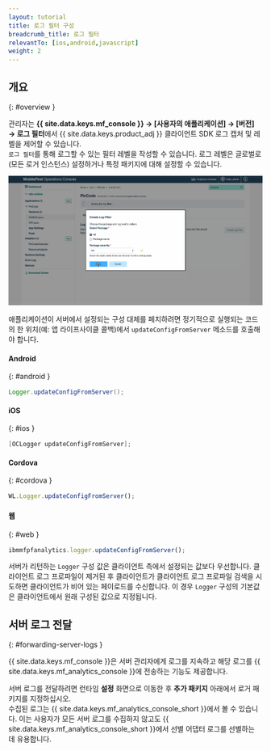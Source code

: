 ```yaml
---
layout: tutorial
title: 로그 필터 구성
breadcrumb_title: 로그 필터
relevantTo: [ios,android,javascript]
weight: 2
---
```

<!-- NLS_CHARSET=UTF-8 -->
## 개요
{: #overview }

관리자는 **{{ site.data.keys.mf_console }} → [사용자의 애플리케이션] → [버전] → 로그 필터**에서 {{ site.data.keys.product_adj }} 클라이언트 SDK 로그 캡처 및 레벨을 제어할 수 있습니다.   
`로그 필터`를 통해 로그할 수 있는 필터 레벨을 작성할 수 있습니다. 로그 레벨은 글로벌로(모든 로거 인스턴스) 설정하거나 특정 패키지에 대해 설정할 수 있습니다. 

<img class="gifplayer"  alt="로그 필터 작성" src="add-log-filter.png"/>

애플리케이션이 서버에서 설정되는 구성 대체를 페치하려면 정기적으로 실행되는 코드의 한 위치(예: 앱 라이프사이클 콜백)에서 `updateConfigFromServer` 메소드를 호출해야 합니다. 


#### Android
{: #android }

```java
Logger.updateConfigFromServer();
```

#### iOS
{: #ios }

```objective-c
[OCLogger updateConfigFromServer];
```

#### Cordova
{: #cordova }

```javascript
WL.Logger.updateConfigFromServer();
```

#### 웹
{: #web }

```javascript
ibmmfpfanalytics.logger.updateConfigFromServer();
```

서버가 리턴하는 `Logger` 구성 값은 클라이언트 측에서 설정되는 값보다 우선합니다. 클라이언트 로그 프로파일이 제거된 후 클라이언트가 클라이언트 로그 프로파일 검색을 시도하면 클라이언트가 비어 있는 페이로드를 수신합니다. 이 경우 `Logger` 구성의 기본값은 클라이언트에서 원래 구성된 값으로 지정됩니다. 

## 서버 로그 전달
{: #forwarding-server-logs }

{{ site.data.keys.mf_console }}은 서버 관리자에게 로그를 지속하고 해당 로그를 {{ site.data.keys.mf_analytics_console }}에 전송하는 기능도 제공합니다. 

서버 로그를 전달하려면 런타임 **설정** 화면으로 이동한 후 **추가 패키지** 아래에서 로거 패키지를 지정하십시오.   
수집된 로그는 {{ site.data.keys.mf_analytics_console_short }}에서 볼 수 있습니다. 이는 사용자가 모든 서버 로그를 수집하지 않고도 {{ site.data.keys.mf_analytics_console_short }}에서 선별 어댑터 로그를 선별하는 데 유용합니다. 
